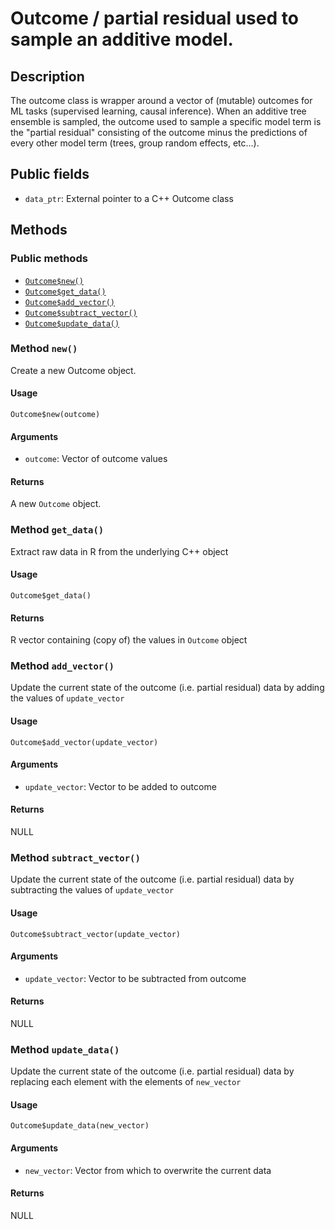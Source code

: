 # Outcome / partial residual used to sample an additive model.

## Description

The outcome class is wrapper around a vector of (mutable)
outcomes for ML tasks (supervised learning, causal inference).
When an additive tree ensemble is sampled, the outcome used to
sample a specific model term is the "partial residual" consisting
of the outcome minus the predictions of every other model term
(trees, group random effects, etc...).

## Public fields

* `data_ptr`: External pointer to a C++ Outcome class

## Methods

### Public methods

* [`Outcome$new()`](#method-Outcome-new)
* [`Outcome$get_data()`](#method-Outcome-get_data)
* [`Outcome$add_vector()`](#method-Outcome-add_vector)
* [`Outcome$subtract_vector()`](#method-Outcome-subtract_vector)
* [`Outcome$update_data()`](#method-Outcome-update_data)

### Method `new()`

Create a new Outcome object.

#### Usage

```
Outcome$new(outcome)
```

#### Arguments

* `outcome`: Vector of outcome values

#### Returns

A new `Outcome` object.

### Method `get_data()`

Extract raw data in R from the underlying C++ object

#### Usage

```
Outcome$get_data()
```

#### Returns

R vector containing (copy of) the values in `Outcome` object

### Method `add_vector()`

Update the current state of the outcome (i.e. partial residual) data by adding the values of `update_vector`

#### Usage

```
Outcome$add_vector(update_vector)
```

#### Arguments

* `update_vector`: Vector to be added to outcome

#### Returns

NULL

### Method `subtract_vector()`

Update the current state of the outcome (i.e. partial residual) data by subtracting the values of `update_vector`

#### Usage

```
Outcome$subtract_vector(update_vector)
```

#### Arguments

* `update_vector`: Vector to be subtracted from outcome

#### Returns

NULL

### Method `update_data()`

Update the current state of the outcome (i.e. partial residual) data by replacing each element with the elements of `new_vector`

#### Usage

```
Outcome$update_data(new_vector)
```

#### Arguments

* `new_vector`: Vector from which to overwrite the current data

#### Returns

NULL

